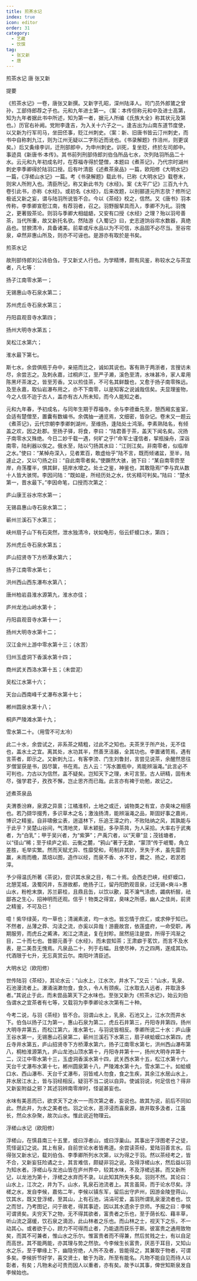 ```yaml
---
title: 煎茶水记
index: true
icon: editor
order: 31
category:
  - 艺藏
  - 饮馔
tag:
  - 张又新
  - 唐
---
```


煎茶水记 唐 张又新  

提要  

《煎茶水记》一卷，唐张又新撰。又新字孔昭，深州陆泽人。司门员外郎鷟之曾孙，工部侍郎荐之子也。元和九年进士第一。（案：本传但称元和中及进士高第，知为九年者据此书中所述，知为第一者，据元人所编《氏族大全》称其状元及第也。）历官右补阙。党附李逢吉，为入关十六子之一。逢吉出为山南东道节度使，以又新为行军司马，坐田伾事，贬江州刺史。（案：新、旧唐书皆云汀州刺史，而书中自称刺九江，则为江州无疑以二字形近而讹也。《书录解题》作涪州，则更误矣。）后又夤缘李训，迁刑部郎中，为申州刺史。训死，复坐贬，终於左司郎中。事迹具《新唐书·本传》。其书前列刑部侍郎刘伯刍所品七水，次列陆羽所品二十水。云元和九年初成名时，在荐福寺得於楚僧，本题曰《煮茶记》，乃代宗时湖州刺史李季卿得於陆羽口授。后有叶清臣《述煮茶泉品》一篇，欧阳修《大明水记》一篇，《浮槎山水记》一篇。考《书录解题》载此书，已称《大明水记》载卷末，则宋人所附入也。清臣所记，称又新此书为《水经》。案《太平广记》三百九十九卷引此书，亦称《水经》。或初名《水经》，后来改题，以别郦道元所志欤？修所记极诋又新之妄，谓与陆羽所说皆不合。今以《茶经》校之，信然。又《唐书》羽本传称，李季卿宣慰江南，有荐羽者，召之。羽野服挈具而入，季卿不为礼。羽愧之，更著毁茶论。则羽与季卿大相龃龉，又安有口授《水经》之理？殆以羽号善茶，当代所重，故又新托名欤。然陆游《入蜀记》曰，史志道饷谷帘水数器，真绝品也。甘腴清冷，具备诸美。前辈或斥水品以为不可信，水品固不必尽当。至谷帘泉，卓然非惠山所及，则亦不可诬也。是游亦有取於是书矣。  

煎茶水记  

故刑部侍郎刘公讳伯刍，于又新丈人行也。为学精博，颇有风鉴，称较水之与茶宜者，凡七等：  

扬子江南零水第一；  

无锡惠山寺石泉水第二；  

苏州虎丘寺石泉水第三；  

丹阳县观音寺水第四；  

扬州大明寺水第五；  

吴松江水第六；  

淮水最下第七。  

斯七水，余尝俱瓶于舟中，亲挹而比之，诚如其说也。客有熟于两浙者，言搜访未尽，余尝志之。及刺永嘉，过桐庐江，至严子濑，溪色至清，水味甚冷，家人辈用陈黑坏茶泼之，皆至芳香。又以煎佳茶，不可名其鲜馥也，又愈于扬子南零殊远。及至永嘉，取仙岩瀑布用之，亦不下南零，以是知客之说诚哉信矣。夫显理鉴物，今之人信不迨于古人，盖亦有古人所未知，而今人能知之者。  

元和九年春，予初成名，与同年生期于荐福寺。余与李德垂先至，憩西厢玄鉴室，会适有楚僧至，置囊有数编书。余偶抽一通览焉，文细密，皆杂记。卷末又一题云《煮茶记》，云代宗朝李季卿刺湖州，至维扬，逢陆处士鸿渐。李素熟陆名，有倾盖之欢，因之赴郡。至扬子驿，将食，李曰：“陆君善于茶，盖天下闻名矣。况扬子南零水又殊绝。今日二妙千载一遇，何旷之乎!”命军士谨信者，挈瓶操舟，深诣南零，陆利器以俟之。俄水至，陆以勺扬其水曰：“江则江矣。非南零者，似临岸之水。”使曰：“某棹舟深入，见者累百，敢虚绐乎”陆不言，既而倾诸盆，至半，陆遽止之，又以勺扬之曰：“自此南零者矣。”使蹶然大骇，驰下曰：“某自南零赍至岸，舟荡覆半，惧其鲜，挹岸水增之。处士之鉴，神鉴也，其敢隐焉!”李与宾从数十人皆大骇愕。李因问陆：“既如是，所经历处之水，优劣精可判矣。”陆曰：“楚水第一，晋水最下。”李因命笔，口授而次第之：  

庐山康王谷水帘水第一；  

无锡县惠山寺石泉水第二；  

蕲州兰溪石下水第三；  

峡州扇子山下有石突然，泄水独清冷，状如龟形，俗云虾蟆口水，第四；  

苏州虎丘寺石泉水第五；  

庐山招贤寺下方桥潭水第六；  

扬子江南零水第七；  

洪州西山西东瀑布水第八；  

唐州柏岩县淮水源第九，淮水亦佳；  

庐州龙池山岭水第十；  

丹阳县观音寺水第十一；  

扬州大明寺水第十二；  

汉江金州上游中零水第十三；（水苦）  

归州玉虚洞下香溪水第十四；  

商州武关西洛水第十五；（未尝泥）  

吴松江水第十六；  

天台山西南峰千丈瀑布水第十七；  

郴州圆泉水第十八；  

桐庐严陵滩水第十九；  

雪水第二十。（用雪不可太冷）  

此二十水，余尝试之，非系茶之精粗，过此不之知也。夫茶烹于所产处，无不佳也，盖水土之宜。离其处，水功其半，然善烹洁器，全其功也。李置诸笥焉，遇有言茶者，即示之。又新刺九江，有客李滂、门生刘鲁封，言尝见说茶，余醒然思往岁僧室获是书，因尽箧，书在焉。古人云：“泻水置瓶中，焉能辨淄渑。”此言必不可判也，力古以为信然，盖不疑矣。岂知天下之理，未可言至。古人研精，固有未尽，强学君子，孜孜不懈，岂止思齐而已哉。此言亦有裨于劝勉，故记之。  

述煮茶泉品  

夫渭黍汾麻，泉源之异禀；江橘淮枳，土地之或迁，诚物类之有宜，亦臭味之相感也。若乃撷华掇秀，多识草木之名；激浊扬清，能辨淄渑之品，斯固好事之嘉尚，博识之精鉴。自非啸傲尘表，逍遥林下，乐追王濛之约，不败陆纳之风，其孰能与于此乎？吴楚山谷间，气清地灵，草木颖挺，多孕茶荈，为人采拾。大率右于武夷者，为“白乳”；甲于吴兴者，为“紫笋”；产禹穴者，以“天章”显；茂钱塘者，以“径山”稀；至于续庐之岩、云衡之麓，“鸦山”著于无歙，“蒙顶”传于岷蜀，角立差胜，毛举实繁。然而天赋尤异、性靡受和，苟制非其妙，烹失于术，虽先雷而赢，未雨而檐，蒸焙以图，造作以经，而泉不香、水不甘，爨之、扬之，若淤若滓。  

予少得温氏所著《茶说》，尝识其水泉之目，有二十焉。会西走巴峡，经虾蟆口，北憩芜城，汲蜀冈井，东游故都，绝扬子江，留丹阳酌观音泉，过无锡<奭斗>惠山水，粉枪末旗，苏兰薪桂，且鼎且缶，以饮以歠，莫不瀹气涤虑，蠲病析酲，祛鄙吝之生心，招神明而还观。信乎！物类之得宜，臭味之所感，幽人之佳尚，前贤之精鉴，不可及已！  

噫！紫华绿英，均一草也；清澜素波，均一水也。皆忘情于庶汇，或求伸于知已。不然者，丛薄之莽、沟渎之流，亦奚以异哉！游鹿故宫，依莲盛府，一命受职，再期服劳，而虎丘之觱沸，淞江之清泚，复在封畛。居然挹注是尝，所得于鸿渐之目，二十而七也。昔郦元善于《水经》，而未尝知茶；王肃癖于茗饮，而言不及水表，是二美吾无愧焉。凡泉品二十，列于右幅。且使尽神，方之四两，遂成其功。代酒限于七升，无忘真赏云尔。南阳叶清臣述。  

大明水记（欧阳修）  

世传陆羽《茶经》，其论水云：“山水上，江水次，井水下。”又云：“山水，乳泉、石池漫流者上。瀑涌湍漱勿食，食久，令人有颈疾。江水取去人远者，井取汲多者。”其说止于此，而未尝品第天下之水味也。至张又新为《煎茶水记》，始云刘伯刍谓水之宜茶者有七等，又载羽为李季卿论水次第有二十种。  

今考二说，与羽《茶经》皆不合。羽谓山水上，乳泉、石池又上，江水次而井水下。伯刍以扬子江为第一，惠山石泉为第二，虎丘石井第三，丹阳寺井第四，扬州大明寺井第五，而松江第六，淮水第七，与羽说皆相反。季卿所说二十水：庐山康王谷水第一，无锡惠山石泉第二，蕲州兰溪石下水第三，扇子峡蛤蟆口水第四，虎丘寺井水第五，庐山招贤寺下方桥潭水第六，扬子江南零水第七，洪州西山瀑布第八，桐柏淮源第九，庐山龙池山顶水第十，丹阳寺井第十一，扬州大明寺井第十二，汉江中零水第十三，玉虚洞香溪水第十四，武关西水第十五，松江水第十六，天台千丈瀑布水第十七，郴州圆泉第十八，严陵滩水第十九，雪水第二十。如蛤蟆口水、西山瀑布、天台千丈瀑布，羽皆戒人勿食，食之生疾，其余江水居山水上，井水居江水上，皆与羽经相反。疑羽不当二说以自异。使诚羽说，何足信也？得非又新妄附益之邪？其述羽辨南零岸时，怪诞甚妄也。  

水味有美恶而已，欲求天下之水一一而次第之者，妄说也。故其为说，前后不同如此。然此井，为水之美者也。羽之论水，恶渟浸而喜泉源，故井取多汲者，江虽长，然众水杂聚，故次山水。惟此说近物理云。  

浮槎山水记（欧阳修）  

浮槎山，在慎县南三十五里，或曰浮者山，或曰浮巢山。其事出于浮图老子之徒，荒怪诞幻之说。其上有泉，自前世论水者皆弗道。余尝读茶经，爱陆羽善言水。后得张又新水记，载刘伯刍、李季卿所列水次第，以为得之于羽。然以茶经考之，皆不合，又新妄狂险谲之士，其言难信，颇疑非羽之说。及得浮槎山水，然后益以羽为知水者。浮槎山与龙池山皆在庐州界中，较其水味，不及浮槎远甚。而又新所记，以龙池为第十，浮槎之水弃而不录。以此知其所失多矣。羽则不然。其论曰：山水上，江次之，井为下。山水，乳泉石池流者上。其言虽简，而于论水尽矣。浮槎之水，发自李候，嘉佑二年，李候以镇东军，留后出守庐州，因游金陵登蒋山，饮其水，既又登浮槎，至其山，上有石池，涓涓可爱，盖羽所谓乳泉漫流者也，饮之而甘。乃考图记，问于故老，得其事迹，因以其水遗余于京师。予报之曰：李候可谓贤矣。夫穷天下之物，无不得其欲者，富贵者之乐也，至于荫长松、藉丰草，听山流之潺缓，饮石泉之滴沥，此山林者之乐也。而山林之士，视天下之乐，不一动其心。或者欲于心，顾力不可得而止者，乃能退而获乐于斯。彼富贵之通用致物矣，而其不可兼者，惟山水之乐尔。惟富贵者而不得兼，然后贫贱之士，有以自足而高世。其不能两能，亦其理与势之然欤。今李候生长富贵，厌恶于耳目，又知山水之乐，至于攀缘上下，幽隐穷绝，人所不及者，皆能得之，其兼取于物者，可谓多矣。李候折节好学，喜交贤士，敏于为政，所至有能名。凡物不能自见而待人以彰者，有矣；凡物未必可贵而因人以重者，亦有矣。故予以其事，俾世知斯泉发自李候始也。  
